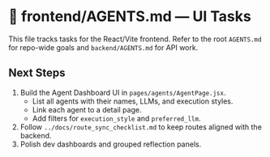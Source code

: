 # 🧠 frontend/AGENTS.md — UI Tasks

This file tracks tasks for the React/Vite frontend. Refer to the root `AGENTS.md` for repo-wide goals and `backend/AGENTS.md` for API work.

## Next Steps

1. Build the Agent Dashboard UI in `pages/agents/AgentPage.jsx`.
   - List all agents with their names, LLMs, and execution styles.
   - Link each agent to a detail page.
   - Add filters for `execution_style` and `preferred_llm`.
2. Follow `../docs/route_sync_checklist.md` to keep routes aligned with the backend.
3. Polish dev dashboards and grouped reflection panels.
